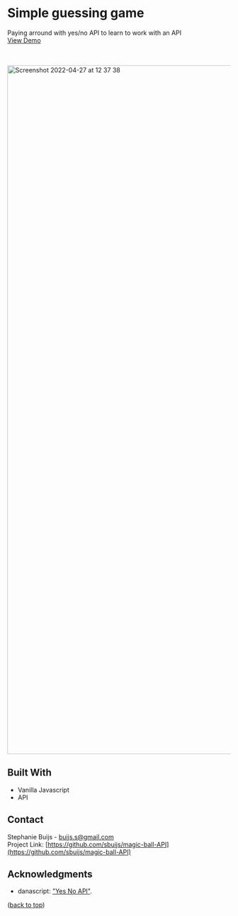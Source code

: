<div id="top"></div>


<h1 align="left">Simple guessing game</h1>
  <p align="left">
       Paying arround with yes/no API to learn to work with an API<br/>
       <a href="https://sbuijs.github.io/magic-ball-API/">View Demo</a>
  </p>
</div>
<br/>
<br/>
<img width="1552" alt="Screenshot 2022-04-27 at 12 37 38" src="https://user-images.githubusercontent.com/1607627/165500239-e5dc3120-b6e6-4599-aa01-96b451061065.png">

## Built With
- Vanilla Javascript
- API


## Contact

Stephanie Buijs - buijs.s@gmail.com<br/>
Project Link: [https://github.com/sbuijs/magic-ball-API](https://github.com/sbuijs/magic-ball-API)<br/>


## Acknowledgments
- danascript: ["Yes No API"](https://theultimateapichallenge.com/yes-no-api).

<p align="left">(<a href="#top">back to top</a>)</p>
